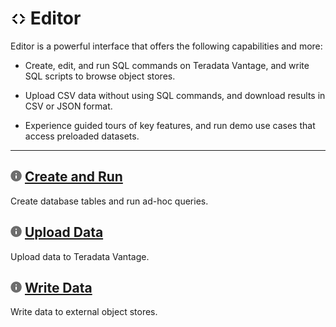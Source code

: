 # ![../Images/editor-icn-overview.png](../Images/editor-icn-overview.png) Editor

Editor is a powerful interface that offers the following capabilities and more:

* Create, edit, and run SQL commands on Teradata Vantage, and write SQL scripts to browse object stores.

* Upload CSV data without using SQL commands, and download results in CSV or JSON format.

* Experience guided tours of key features, and run demo use cases that access preloaded datasets.

- - -

## ![../Images/cov-icn-ovw_toc.png](../Images/cov-icn-ovw_toc.png) [Create and Run](Editor-Create-DB-Tables-Queries-GS.md)

Create database tables and run ad-hoc queries.
    
## ![../Images/cov-icn-ovw_toc.png](../Images/cov-icn-ovw_toc.png) [Upload Data](Editor-Upload-Data-GS.md)

Upload data to Teradata Vantage.
  
## ![../Images/cov-icn-ovw_toc.png](../Images/cov-icn-ovw_toc.png) [Write Data](Editor-Write-Data-External-Object-Store-GS.md)

Write data to external object stores.
